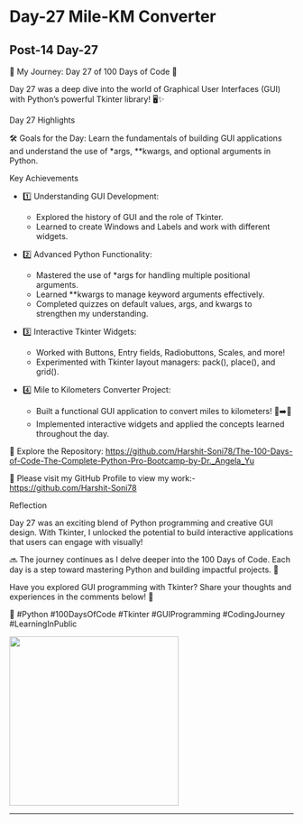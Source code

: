 # Day-27 Mile-KM Converter

## Post-14 Day-27

🌟 My Journey: Day 27 of 100 Days of Code 🌟

Day 27 was a deep dive into the world of Graphical User Interfaces (GUI) with Python’s powerful Tkinter library! 🖥️✨

Day 27 Highlights

🛠 Goals for the Day: Learn the fundamentals of building GUI applications and understand the use of *args, **kwargs, and optional arguments in Python.

Key Achievements

- 1️⃣ Understanding GUI Development:
  - Explored the history of GUI and the role of Tkinter.
  - Learned to create Windows and Labels and work with different widgets.

- 2️⃣ Advanced Python Functionality:
  - Mastered the use of *args for handling multiple positional arguments.
  - Learned **kwargs to manage keyword arguments effectively.
  - Completed quizzes on default values, args, and kwargs to strengthen my understanding.

- 3️⃣ Interactive Tkinter Widgets:
  - Worked with Buttons, Entry fields, Radiobuttons, Scales, and more!
  - Experimented with Tkinter layout managers: pack(), place(), and grid().

- 4️⃣ Mile to Kilometers Converter Project:
  - Built a functional GUI application to convert miles to kilometers! 🚗➡️📏
  - Implemented interactive widgets and applied the concepts learned throughout the day.

🔗 Explore the Repository: <https://github.com/Harshit-Soni78/The-100-Days-of-Code-The-Complete-Python-Pro-Bootcamp-by-Dr._Angela_Yu>

📂 Please visit my GitHub Profile to view my work:- <https://github.com/Harshit-Soni78>

Reflection

Day 27 was an exciting blend of Python programming and creative GUI design. With Tkinter, I unlocked the potential to build interactive applications that users can engage with visually!

🔜 The journey continues as I delve deeper into the 100 Days of Code. Each day is a step toward mastering Python and building impactful projects. 🚀

Have you explored GUI programming with Tkinter? Share your thoughts and experiences in the comments below! 💬

🚀 #Python #100DaysOfCode #Tkinter #GUIProgramming #CodingJourney #LearningInPublic

<img height=300px src="Post Pics/Post-14 Day-27/day27.gif">

---

